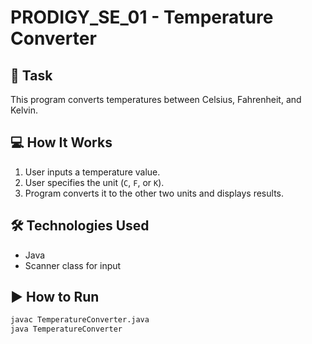 # PRODIGY_SE_01 - Temperature Converter

## 📌 Task
This program converts temperatures between Celsius, Fahrenheit, and Kelvin.

## 💻 How It Works
1. User inputs a temperature value.
2. User specifies the unit (`C`, `F`, or `K`).
3. Program converts it to the other two units and displays results.

## 🛠️ Technologies Used
- Java
- Scanner class for input

## ▶️ How to Run
```bash
javac TemperatureConverter.java
java TemperatureConverter
